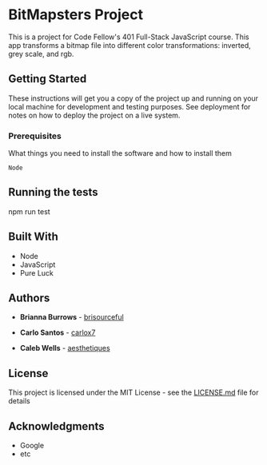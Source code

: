 # BitMapsters Project

This is a project for Code Fellow's 401 Full-Stack JavaScript course. This app transforms a bitmap file into different color transformations: inverted, grey scale, and rgb.

## Getting Started

These instructions will get you a copy of the project up and running on your local machine for development and testing purposes. See deployment for notes on how to deploy the project on a live system.

### Prerequisites

What things you need to install the software and how to install them

```
Node

```

## Running the tests

npm run test

## Built With

* Node
* JavaScript
* Pure Luck


## Authors

* **Brianna Burrows** - [brisourceful](https://github.com/PurpleBooth)

* **Carlo Santos** -
[carlox7](https://github.com/carlox7)

* **Caleb Wells** -
[aesthetiques](https://github.com/aesthetiques)

## License

This project is licensed under the MIT License - see the [LICENSE.md](LICENSE.md) file for details

## Acknowledgments

* Google
* etc
